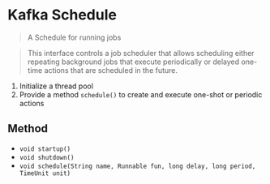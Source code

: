 # Kafka Schedule
> A Schedule for running jobs 

> This interface controls a job scheduler that allows scheduling either repeating background jobs that execute periodically or delayed one-time actions that are scheduled in the future.

1. Initialize a thread pool
2. Provide a method `schedule()` to create and execute one-shot or periodic actions

## Method
- `void startup()`
- `void shutdown()`
- `void schedule(String name, Runnable fun, long delay, long period, TimeUnit unit)`

